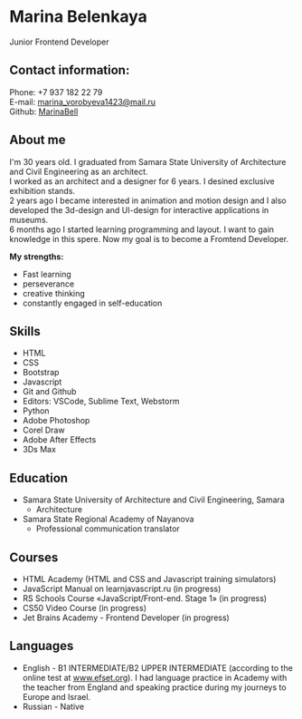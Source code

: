 # **Marina Belenkaya** #
Junior Frontend Developer
## **Contact information:** ##
Phone: +7 937 182 22 79\
E-mail: marina_vorobyeva1423@mail.ru\
Github: [MarinaBell](https://github.com/MarinaBell)
## **About me** ##

I'm 30 years old. I graduated from Samara State University of Architecture and Civil Engineering as an architect. \
I worked as an architect and a designer for 6 years. I desined exclusive exhibition stands.\
2 years ago I became interested in animation and motion design and I also developed the 3d-design and UI-design for interactive applications in museums.  
6 months ago I started learning programming and layout. I want to gain knowledge in this spere. Now my goal is to become a Fromtend Developer.

 **My strengths:**
  * Fast learning
  * perseverance
  * creative thinking
  * constantly engaged in self-education

## **Skills** ##
* HTML
* CSS
* Bootstrap
* Javascript 
* Git and Github
* Editors: VSCode, Sublime Text, Webstorm
* Python
* Adobe Photoshop
* Corel Draw
* Adobe After Effects
* 3Ds Max

## **Education** ##
* Samara State University of Architecture and Civil Engineering, Samara
  * Architecture
* Samara State Regional Academy of Nayanova
  * Professional communication translator
## **Courses** ##
* HTML Academy (HTML and CSS and Javascript training simulators)
* JavaScript Manual on learnjavascript.ru (in progress)
* RS Schools Course «JavaScript/Front-end. Stage 1» (in progress)
* CS50 Video Course (in progress)
* Jet Brains Academy - Frontend Developer (in progress) 
## **Languages** ##
* English - B1 INTERMEDIATE/B2 UPPER INTERMEDIATE (according to the online test at www.efset.org). 
I had language practice in Academy with the teacher from England and speaking practice during my journeys to Europe and Israel.
* Russian - Native